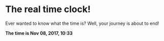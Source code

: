 # The real time clock!

Ever wanted to know what the time is? Well, your journey is about to end!

**The time is Nov 08, 2017, 10:33**